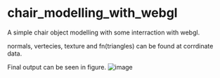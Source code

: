 # chair_modelling_with_webgl
A simple chair object modelling with some interraction with webgl.

normals, vertecies, texture and fn(triangles) can be found at corrdinate data.

Final output can be seen in figure.
![image](https://user-images.githubusercontent.com/96622021/170828652-99fd32e1-f956-4924-a4da-1bd9877eba42.png)
